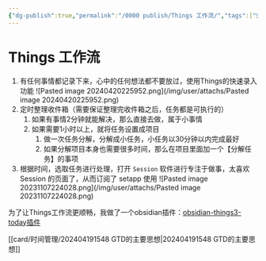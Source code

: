 ```yaml
---
{"dg-publish":true,"permalink":"/0000 publish/Things 工作流/","tags":["效率","tools","things3"],"noteIcon":"2","created":"2023-10-09T17:10:00+08:00","updated":"2025-01-23T00:44:01+08:00"}
---
```



# Things 工作流

1. 有任何事情都记录下来，心中的任何想法都不要放过，使用Things的快速录入功能 ![Pasted image 20240420225952.png](/img/user/attachs/Pasted image 20240420225952.png)
2. 定时整理收件箱（需要保证整理完收件箱之后，任务都是可执行的） 
	1. 如果有事情2分钟就能解决，那么直接去做，属于小事情
	2. 如果需要1小时以上，就将任务设置成项目
		1. 做一次任务分解，分解成小任务，小任务以30分钟以内完成最好
		2. 如果分解项目本身也需要很多时间，那么在项目里面加一个【分解任务】的事项
3. 根据时间，选取任务进行处理，打开 `Session` 软件进行专注于做事，太喜欢 Session 的页面了，从而订阅了 setapp 使用  ![Pasted image 20231107224028.png](/img/user/attachs/Pasted image 20231107224028.png)

为了让Things工作流更顺畅，我做了一个obsidian插件：[obsidian-things3-today插件](obsidian-things3-today插件.md)

[[card/时间管理/202404191548 GTD的主要思想\|202404191548 GTD的主要思想]]
